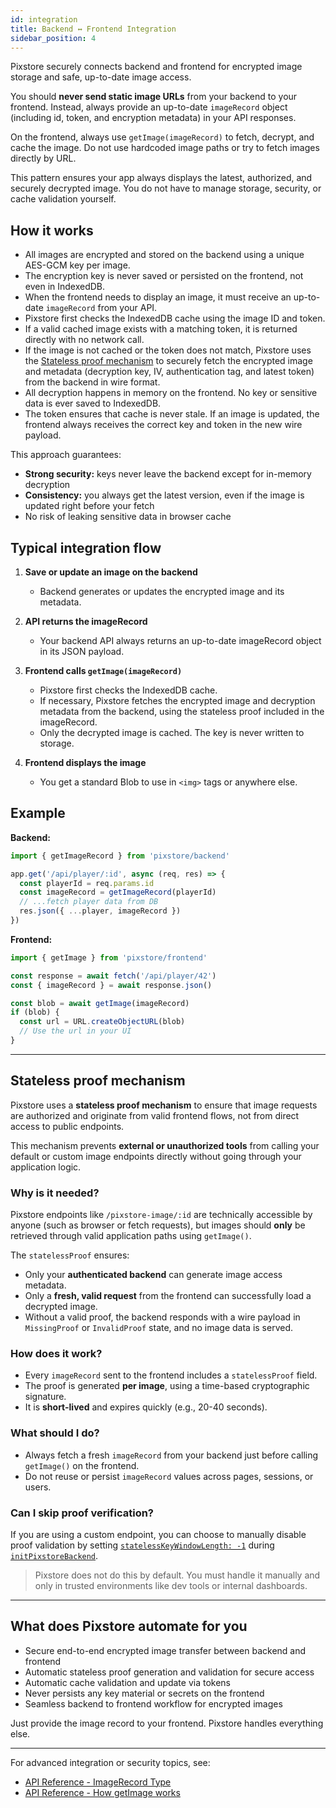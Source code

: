 ```yaml
---
id: integration
title: Backend ↔ Frontend Integration
sidebar_position: 4
---
```


Pixstore securely connects backend and frontend for encrypted image storage and safe, up-to-date image access.

You should **never send static image URLs** from your backend to your frontend.
Instead, always provide an up-to-date `imageRecord` object (including id, token, and encryption metadata) in your API responses.

On the frontend, always use `getImage(imageRecord)` to fetch, decrypt, and cache the image.
Do not use hardcoded image paths or try to fetch images directly by URL.

This pattern ensures your app always displays the latest, authorized, and securely decrypted image.
You do not have to manage storage, security, or cache validation yourself.

## How it works

- All images are encrypted and stored on the backend using a unique AES-GCM key per image.
- The encryption key is never saved or persisted on the frontend, not even in IndexedDB.
- When the frontend needs to display an image, it must receive an up-to-date `imageRecord` from your API.
- Pixstore first checks the IndexedDB cache using the image ID and token.
- If a valid cached image exists with a matching token, it is returned directly with no network call.
- If the image is not cached or the token does not match, Pixstore uses the [Stateless proof mechanism](#stateless-proof-mechanism) to securely fetch the encrypted image and metadata (decryption key, IV, authentication tag, and latest token) from the backend in wire format.
- All decryption happens in memory on the frontend. No key or sensitive data is ever saved to IndexedDB.
- The token ensures that cache is never stale. If an image is updated, the frontend always receives the correct key and token in the new wire payload.

This approach guarantees:

- **Strong security:** keys never leave the backend except for in-memory decryption
- **Consistency:** you always get the latest version, even if the image is updated right before your fetch
- No risk of leaking sensitive data in browser cache

## Typical integration flow

1. **Save or update an image on the backend**

   - Backend generates or updates the encrypted image and its metadata.

2. **API returns the imageRecord**

   - Your backend API always returns an up-to-date imageRecord object in its JSON payload.

3. **Frontend calls `getImage(imageRecord)`**

   - Pixstore first checks the IndexedDB cache.
   - If necessary, Pixstore fetches the encrypted image and decryption metadata from the backend, using the stateless proof included in the imageRecord.
   - Only the decrypted image is cached. The key is never written to storage.

4. **Frontend displays the image**

   - You get a standard Blob to use in `<img>` tags or anywhere else.

## Example

**Backend:**

```ts
import { getImageRecord } from 'pixstore/backend'

app.get('/api/player/:id', async (req, res) => {
  const playerId = req.params.id
  const imageRecord = getImageRecord(playerId)
  // ...fetch player data from DB
  res.json({ ...player, imageRecord })
})
```

**Frontend:**

```ts
import { getImage } from 'pixstore/frontend'

const response = await fetch('/api/player/42')
const { imageRecord } = await response.json()

const blob = await getImage(imageRecord)
if (blob) {
  const url = URL.createObjectURL(blob)
  // Use the url in your UI
}
```

---

## Stateless proof mechanism

Pixstore uses a **stateless proof mechanism** to ensure that image requests are authorized and originate from valid frontend flows, not from direct access to public endpoints.

This mechanism prevents **external or unauthorized tools** from calling your default or custom image endpoints directly without going through your application logic.

### Why is it needed?

Pixstore endpoints like `/pixstore-image/:id` are technically accessible by anyone (such as browser or fetch requests),
but images should **only** be retrieved through valid application paths using `getImage()`.

The `statelessProof` ensures:

- Only your **authenticated backend** can generate image access metadata.
- Only a **fresh, valid request** from the frontend can successfully load a decrypted image.
- Without a valid proof, the backend responds with a wire payload in `MissingProof` or `InvalidProof` state, and no image data is served.

### How does it work?

- Every `imageRecord` sent to the frontend includes a `statelessProof` field.
- The proof is generated **per image**, using a time-based cryptographic signature.
- It is **short-lived** and expires quickly (e.g., 20-40 seconds).

### What should I do?

- Always fetch a fresh `imageRecord` from your backend just before calling `getImage()` on the frontend.
- Do not reuse or persist `imageRecord` values across pages, sessions, or users.

### Can I skip proof verification?

If you are using a custom endpoint, you can choose to manually disable proof validation
by setting [`statelessKeyWindowLength: -1`](/docs/api-reference/types#pixstorebackendconfig) during [`initPixstoreBackend`](/docs/api-reference/backend/initialization#initpixstorebackend).

> Pixstore does not do this by default. You must handle it manually and only in trusted environments like dev tools or internal dashboards.

---

## What does Pixstore automate for you

- Secure end-to-end encrypted image transfer between backend and frontend
- Automatic stateless proof generation and validation for secure access
- Automatic cache validation and update via tokens
- Never persists any key material or secrets on the frontend
- Seamless backend to frontend workflow for encrypted images

Just provide the image record to your frontend. Pixstore handles everything else.

---

For advanced integration or security topics, see:

- [API Reference - ImageRecord Type](/docs/api-reference/types#imagerecord)
- [API Reference - How getImage works](/docs/api-reference/frontend/image-service#how-it-works)
